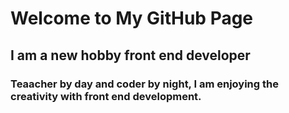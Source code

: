 # Welcome to My GitHub Page


## I am a new hobby front end developer
### Teaacher by day and coder by night, I am enjoying the creativity with front end development.
